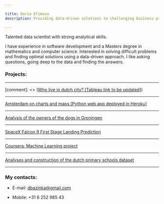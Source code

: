 ```yaml
---

title: Daria Efimova
description: Providing data-driven solutions to challenging business problems

---
```


Talented data scientist with strong analytical skills. 

I have experience in software development and a Masters degree in mathematics and computer science. Interested in solving difficult problems and finding optimal solutions using a data-driven approach. I like asking questions, going deep to the data and finding the answers.


### Projects:

---
[comment]: <> ([Who live in dutch city? [Tableau link to be updated]]())

---
[Amsterdam on charts and maps [Python web app deployed in Heroku]](https://mercury-amsterdam-dashboard.herokuapp.com/app/1)

---
[Analysis of the owners of the dogs in Groningen](./Groningen_dogs/index_dogs.md)

---
[SpaceX Falcon 9 First Stage Landing Prediction](./SpaceXPrediction/index_spacex.md)

---
[Coursera: Machine Learning project](./MLCourseraProject/MLCourseraProject.md)

---
[Analyses and construction of the dutch primary schools dataset](./school/index_school.md)

---

### My contacts:

- E-mail: dbazinka@gmail.com 

- Mobile: +31 6 252 985 43
